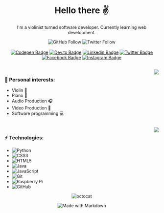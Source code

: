 <h1 align="center">Hello there ✌️</h1>
<div align="center">
I'm a violinist turned software developer. Currently learning web development.
  
![GitHub Follow](https://img.shields.io/github/followers/toshydev.svg?style=social&label=Follow&maxAge=2592000)
![Twitter Follow](https://img.shields.io/twitter/follow/toshymoshy?style=social)
<br>
<br>
[![Codepen Badge](https://img.shields.io/badge/Codepen-000000?style=for-the-badge&logo=codepen&logoColor=white)](https://codepen.io/toshymoshy)
[![Dev.to Badge](https://img.shields.io/badge/dev.to-0A0A0A?style=for-the-badge&logo=devdotto&logoColor=white)](https://dev.to/toshymoshy)
[![Linkedin Badge](https://img.shields.io/badge/LinkedIn-0077B5?style=for-the-badge&logo=linkedin&logoColor=white
)](https://www.linkedin.com/in/antonroters/)
[![Twitter Badge](https://img.shields.io/badge/Twitter-1DA1F2?style=for-the-badge&logo=twitter&logoColor=white
)](https://twitter.com/toshymoshy)
[![Facebook Badge](https://img.shields.io/badge/Facebook-1877F2?style=for-the-badge&logo=facebook&logoColor=white)](https://facebook.com/antonroters)
[![Instagram Badge](https://img.shields.io/badge/Instagram-E4405F?style=for-the-badge&logo=instagram&logoColor=white)](https://instagram.com/toshymoshy)
</div>

<br>

<picture>
<source 
  srcset="https://github-readme-stats.vercel.app/api?username=toshydev&show_icons=true&theme=cobalt"
  media="(prefers-color-scheme: dark)"
/>
<source
  srcset="https://github-readme-stats.vercel.app/api?username=toshydev&show_icons=true&theme=swift"
  media="(prefers-color-scheme: light), (prefers-color-scheme: no-preference)"
/>
<img align="right" src="https://github-readme-stats.vercel.app/api?username=toshydev&show_icons=true" />
</picture>


### 💙 Personal interests:
- Violin 🎻
- Piano 🎹
- Audio Production 🎧
- Video Production 🎥
- Software programming 💻

<br>

<picture>
<source 
  srcset="https://github-readme-stats.vercel.app/api/top-langs/?username=toshydev&show_icons=true&theme=cobalt"
  media="(prefers-color-scheme: dark)"
/>
<source
  srcset="https://github-readme-stats.vercel.app/api/top-langs/?username=toshydev&show_icons=true&theme=swift"
  media="(prefers-color-scheme: light), (prefers-color-scheme: no-preference)"
/>
<img align="right" src="https://github-readme-stats.vercel.app/api/top-langs/?username=toshydev&show_icons=true" />
</picture>

### ⚡️ Technologies:
- ![Python](https://img.shields.io/badge/Python-14354C?style=for-the-badge&logo=python&logoColor=white)
- ![CSS3](https://img.shields.io/badge/CSS3-1572B6?style=for-the-badge&logo=css3&logoColor=white)
- ![HTML5](https://img.shields.io/badge/HTML5-E34F26?style=for-the-badge&logo=html5&logoColor=white)
- ![Java](https://img.shields.io/badge/Java-ED8B00?style=for-the-badge&logo=openjdk&logoColor=white)
- ![JavaScript](https://img.shields.io/badge/JavaScript-F7DF1E?style=for-the-badge&logo=JavaScript&logoColor=white)
- ![Git](https://img.shields.io/badge/GIT-E44C30?style=for-the-badge&logo=git&logoColor=white)
- ![Raspberry Pi](https://img.shields.io/badge/Raspberry%20Pi-A22846?style=for-the-badge&logo=Raspberry%20Pi&logoColor=white)
- ![GitHub](https://img.shields.io/badge/GitHub-100000?style=for-the-badge&logo=github&logoColor=white)

<div align="center">
<img align="center" src="https://github.com/Rishit-dagli/Rishit-dagli/blob/master/images/octocat-anime.gif?raw=true" alt="octocat">

![Made with Markdown](https://img.shields.io/badge/Made%20with-Markdown-1f425f.svg)
</div>

